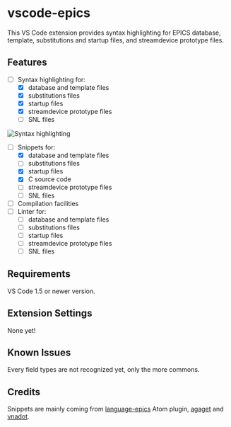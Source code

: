 # vscode-epics

This VS Code extension provides syntax highlighting for EPICS database, template, substitutions and startup files, and streamdevice prototype files.

## Features

- [ ] Syntax highlighting for:
  - [x] database and template files
  - [x] substitutions files
  - [x] startup files
  - [x] streamdevice prototype files
  - [ ] SNL files

![Syntax highlighting](https://raw.githubusercontent.com/NSenaud/vscode-epics/master/images/template_syntax.png)

- [ ] Snippets for:
  - [x] database and template files
  - [ ] substitutions files
  - [x] startup files
  - [x] C source code
  - [ ] streamdevice prototype files
  - [ ] SNL files
- [ ] Compilation facilities
- [ ] Linter for:
  - [ ] database and template files
  - [ ] substitutions files
  - [ ] startup files
  - [ ] streamdevice prototype files
  - [ ] SNL files

## Requirements

VS Code 1.5 or newer version.

## Extension Settings

None yet!

## Known Issues

Every field types are not recognized yet, only the more commons.

## Credits

Snippets are mainly coming from [language-epics](https://github.com/mmllski/language-epics) Atom plugin, [agaget](https://github.com/agaget) and [vnadot](https://github.com/vnadot).